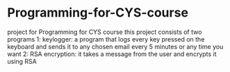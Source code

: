# Programming-for-CYS-course
project for Programming for CYS course
this project consists of two programs
1: keylogger: a program that logs every key pressed on the keyboard and sends it to any chosen email every 5 minutes or any time you want
2: RSA encryption: it takes a message from the user and encrypts it using RSA

